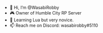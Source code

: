 - 👋 Hi, I’m @WasabiRobby
- 🎮 Owner of Humble City RP Server
- 🌱 Learning Lua but very novice.
- 📫 Reach me on Discord: wasabirobby#5110

<!---
WasabiRobby/WasabiRobby is a ✨ special ✨ repository because its `README.md` (this file) appears on your GitHub profile.
You can click the Preview link to take a look at your changes.
--->
